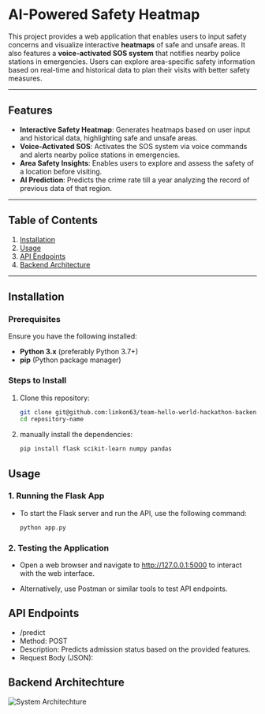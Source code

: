 # AI-Powered Safety Heatmap

This project provides a web application that enables users to input safety concerns and visualize interactive **heatmaps** of safe and unsafe areas. It also features a **voice-activated SOS system** that notifies nearby police stations in emergencies. Users can explore area-specific safety information based on real-time and historical data to plan their visits with better safety measures.

---

## Features
- **Interactive Safety Heatmap**: Generates heatmaps based on user input and historical data, highlighting safe and unsafe areas.
- **Voice-Activated SOS**: Activates the SOS system via voice commands and alerts nearby police stations in emergencies.
- **Area Safety Insights**: Enables users to explore and assess the safety of a location before visiting.
- **AI Prediction**: Predicts the crime rate till a year analyzing the record of previous data of that region.

---

## Table of Contents
1. [Installation](#installation)
2. [Usage](#usage)
3. [API Endpoints](#api-endpoints)
4. [Backend Architecture](#backend-architecture)

---

## Installation

### Prerequisites
Ensure you have the following installed:
- **Python 3.x** (preferably Python 3.7+)
- **pip** (Python package manager)

### Steps to Install

1. Clone this repository:
   ```bash
   git clone git@github.com:linkon63/team-hello-world-hackathon-backend.git
   cd repository-name


2.  manually install the dependencies:
    ```bash
    pip install flask scikit-learn numpy pandas
    
## Usage

### 1. Running the Flask App

- To start the Flask server and run the API, use the following command:
   ```bash
   python app.py

### 2. Testing the Application
- Open a web browser and navigate to http://127.0.0.1:5000 to interact with the web interface.

- Alternatively, use Postman or similar tools to test API endpoints.

## API Endpoints
- /predict
- Method: POST
- Description: Predicts admission status based on the provided features.
- Request Body (JSON):

## Backend Architechture

![System Architechture](/Sys_Arc.jpg)


